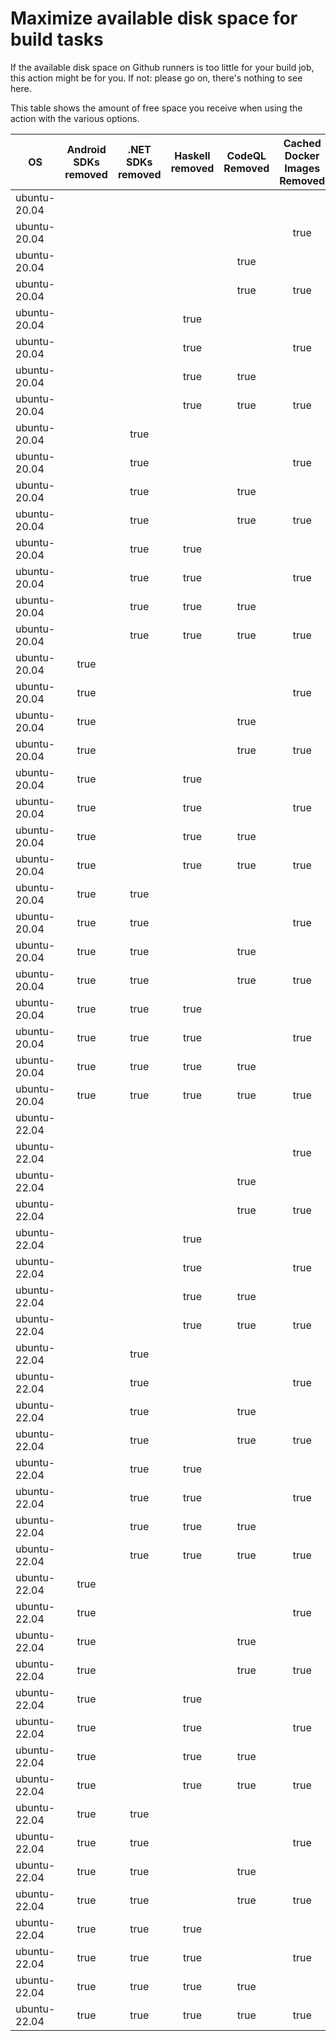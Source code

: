 # Maximize available disk space for build tasks

If the available disk space on Github runners is too little for your build job, this action might be for you.
If not: please go on, there's nothing to see here.

This table shows the amount of free space you receive when using the action with the various options.

OS | Android SDKs removed | .NET SDKs removed | Haskell removed | CodeQL Removed | Cached Docker Images Removed | GB freed | GB free | Elapsed Time (seconds) |
---|:--------------------:|:-----------------:|:---------------:|:--------------:|:----------------------------:|:--------:|:-------:|:----------------------:|
ubuntu-20.04 |  |  |  |  |  | 63 | 83 | 2
ubuntu-20.04 |  |  |  |  | true | 66 | 86 | 9
ubuntu-20.04 |  |  |  | true |  | 68 | 88 | 3
ubuntu-20.04 |  |  |  | true | true | 71 | 91 | 9
ubuntu-20.04 |  |  | true |  |  | 63 | 83 | 2
ubuntu-20.04 |  |  | true |  | true | 66 | 86 | 52
ubuntu-20.04 |  |  | true | true |  | 68 | 88 | 4
ubuntu-20.04 |  |  | true | true | true | 71 | 91 | 59
ubuntu-20.04 |  | true |  |  |  | 64 | 84 | 3
ubuntu-20.04 |  | true |  |  | true | 68 | 88 | 36
ubuntu-20.04 |  | true |  | true |  | 69 | 89 | 4
ubuntu-20.04 |  | true |  | true | true | 72 | 92 | 47
ubuntu-20.04 |  | true | true |  |  | 64 | 84 | 4
ubuntu-20.04 |  | true | true |  | true | 68 | 88 | 58
ubuntu-20.04 |  | true | true | true |  | 69 | 89 | 5
ubuntu-20.04 |  | true | true | true | true | 72 | 92 | 9
ubuntu-20.04 | true |  |  |  |  | 70 | 90 | 13
ubuntu-20.04 | true |  |  |  | true | 73 | 93 | 126
ubuntu-20.04 | true |  |  | true |  | 75 | 95 | 57
ubuntu-20.04 | true |  |  | true | true | 78 | 98 | 78
ubuntu-20.04 | true |  | true |  |  | 70 | 90 | 14
ubuntu-20.04 | true |  | true |  | true | 73 | 93 | 93
ubuntu-20.04 | true |  | true | true |  | 75 | 95 | 54
ubuntu-20.04 | true |  | true | true | true | 78 | 98 | 27
ubuntu-20.04 | true | true |  |  |  | 72 | 92 | 57
ubuntu-20.04 | true | true |  |  | true | 75 | 95 | 21
ubuntu-20.04 | true | true |  | true |  | 77 | 97 | 18
ubuntu-20.04 | true | true |  | true | true | 80 | 100 | 185
ubuntu-20.04 | true | true | true |  |  | 72 | 92 | 16
ubuntu-20.04 | true | true | true |  | true | 75 | 95 | 22
ubuntu-20.04 | true | true | true | true |  | 77 | 97 | 86
ubuntu-20.04 | true | true | true | true | true | 80 | 100 | 120
ubuntu-22.04 |  |  |  |  |  | 62 | 84 | 2
ubuntu-22.04 |  |  |  |  | true | 65 | 87 | 25
ubuntu-22.04 |  |  |  | true |  | 67 | 89 | 4
ubuntu-22.04 |  |  |  | true | true | 70 | 92 | 8
ubuntu-22.04 |  |  | true |  |  | 62 | 84 | 2
ubuntu-22.04 |  |  | true |  | true | 65 | 87 | 8
ubuntu-22.04 |  |  | true | true |  | 67 | 89 | 3
ubuntu-22.04 |  |  | true | true | true | 70 | 92 | 59
ubuntu-22.04 |  | true |  |  |  | 64 | 86 | 4
ubuntu-22.04 |  | true |  |  | true | 67 | 89 | 6
ubuntu-22.04 |  | true |  | true |  | 69 | 91 | 4
ubuntu-22.04 |  | true |  | true | true | 72 | 94 | 23
ubuntu-22.04 |  | true | true |  |  | 64 | 86 | 4
ubuntu-22.04 |  | true | true |  | true | 67 | 89 | 32
ubuntu-22.04 |  | true | true | true |  | 69 | 91 | 5
ubuntu-22.04 |  | true | true | true | true | 72 | 94 | 9
ubuntu-22.04 | true |  |  |  |  | 70 | 92 | 12
ubuntu-22.04 | true |  |  |  | true | 73 | 95 | 115
ubuntu-22.04 | true |  |  | true |  | 74 | 96 | 18
ubuntu-22.04 | true |  |  | true | true | 78 | 100 | 15
ubuntu-22.04 | true |  | true |  |  | 70 | 92 | 12
ubuntu-22.04 | true |  | true |  | true | 73 | 95 | 19
ubuntu-22.04 | true |  | true | true |  | 74 | 96 | 86
ubuntu-22.04 | true |  | true | true | true | 78 | 100 | 18
ubuntu-22.04 | true | true |  |  |  | 71 | 93 | 98
ubuntu-22.04 | true | true |  |  | true | 74 | 96 | 28
ubuntu-22.04 | true | true |  | true |  | 76 | 98 | 125
ubuntu-22.04 | true | true |  | true | true | 79 | 101 | 92
ubuntu-22.04 | true | true | true |  |  | 71 | 93 | 100
ubuntu-22.04 | true | true | true |  | true | 74 | 96 | 95
ubuntu-22.04 | true | true | true | true |  | 76 | 98 | 16
ubuntu-22.04 | true | true | true | true | true | 79 | 101 | 17
